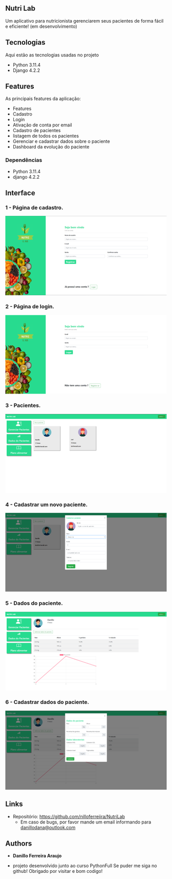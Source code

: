 ## Nutri Lab

Um aplicativo para nutricionista gerenciarem seus pacientes de forma fácil e eficiente! (em desenvolvimento)

## Tecnologias 

Aqui estão as tecnologias usadas no projeto

* Python  3.11.4
* Django  4.2.2

## Features

As principais features da aplicação:
 - Features
 - Cadastro
 - Login
 - Ativação de conta por email
 - Cadastro de pacientes
 - listagem de todos os pacientes
 - Gerenciar e cadastrar dados sobre o paciente
 - Dashboard da evolução do paciente

### Dependências
  - Python 3.11.4
  - django 4.2.2

## Interface 

### 1 - Página de cadastro.

![Cadastro](/readme-img/cadastro.png)

### 2 - Página de login.

![Login](/readme-img/login.png)

### 3 - Pacientes.

![Novo Evento](/readme-img/pacientes.png)

### 4 - Cadastrar um novo paciente.

![Gerenciar Eventos](/readme-img/cadastrar_paciente.png)

### 5 - Dados do paciente.

![Buscar Eventos](/readme-img/dados.png)

### 6 - Cadastrar dados do paciente.

![Participantes](/readme-img/dados_paciente.png)


## Links
  - Repositório: https://github.com/nilloferreiira/NutriLab
    - Em caso de bugs, por favor mande um email informando para danillodana@outlook.com

  ## Authors

  * **Danillo Ferreira Araujo** 
  - projeto desenvolvido junto ao curso PythonFull
  Se puder me siga no github!
  Obrigado por visitar e bom codigo!